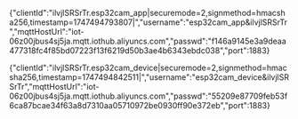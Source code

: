 {"clientId":"ilvjlSRSrTr.esp32cam_app|securemode=2,signmethod=hmacsha256,timestamp=1747494793807|","username":"esp32cam_app&ilvjlSRSrTr","mqttHostUrl":"iot-06z00jbus4sj5ja.mqtt.iothub.aliyuncs.com","passwd":"f146a9145e3a9deaa477318fc4f85bd07223f13f6219d50b3ae4b6343ebdc038","port":1883}

{"clientId":"ilvjlSRSrTr.esp32cam_device|securemode=2,signmethod=hmacsha256,timestamp=1747494842511|","username":"esp32cam_device&ilvjlSRSrTr","mqttHostUrl":"iot-06z00jbus4sj5ja.mqtt.iothub.aliyuncs.com","passwd":"55209e87709feb53f6ca87bcae34f63a8d7310aa05710972be0930ff90e372eb","port":1883}